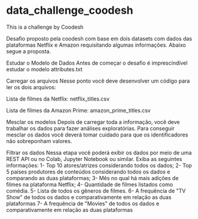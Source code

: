 # data_challenge_coodesh
This is a challenge by Coodesh

Desafio proposto pela coodesh com base em dois datasets com dados das plataformas Netflix e Amazon requisitando algumas informações.
Abaixo segue a proposta.

Estudar o Modelo de Dados
Antes de começar o desafio é imprescindível estudar o modelo attributes.txt

Carregar os arquivos
Nesse ponto você deve desenvolver um código para ler os dois arquivos:

Lista de filmes da Netflix: netflix_titles.csv

Lista de filmes da Amazon Prime: amazon_prime_titles.csv



Mesclar os modelos
Depois de carregar toda a informação, você deve trabalhar os dados para fazer análises exploratórias.
Para conseguir mesclar os dados você deverá tomar cuidado para que os identificadores não sobreponham valores.

Filtrar os dados
Nessa etapa você poderá exibir os dados por meio de uma REST API ou no Colab, Jupyter Notebook ou similar. Exiba as seguintes informações:
1- Top 10 atores/atrizes considerando todos os dados;
2- Top 5 países produtores de conteúdos considerando todos os dados e comparando as duas plataformas;
3- Mês no qual há mais adições de filmes na plataforma Netflix;
4- Quantidade de filmes listados como comédia.
5- Lista de todos os gêneros de filmes.
6- A frequência de "TV Show" de todos os dados e comparativamente em relação as duas plataformas
7- A frequência de "Movies" de todos os dados e comparativamente em relação as duas plataformas
